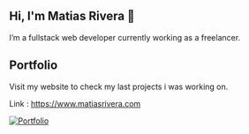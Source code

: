 ## Hi, I'm Matias Rivera 👋

 I’m a fullstack web developer currently working as a freelancer.

## Portfolio

Visit my website to check my last projects i was working on.

Link : https://www.matiasrivera.com

<a href="https://www.matiasrivera.com"><img src="https://i.ibb.co/rkPV0CT/meta.jpg" alt="Portfolio" /></a>


<!--
**matias-rivera/matias-rivera** is a ✨ _special_ ✨ repository because its `README.md` (this file) appears on your GitHub profile.

Here are some ideas to get you started:

- 🔭 I’m currently working on ...
- 🌱 I’m currently learning ...
- 👯 I’m looking to collaborate on ...
- 🤔 I’m looking for help with ...
- 💬 Ask me about ...
- 📫 How to reach me: ...
- 😄 Pronouns: ...
- ⚡ Fun fact: ...
-->
